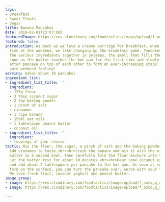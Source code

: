 ```yaml
---
tags:
- Breakfast
- Sweet Treats
- Vegan
title: Banana Pancakes
date: 2019-02-01T23:07:00Z
featuredImage: https://res.cloudinary.com/foodtactics/image/upload/f_auto,q_auto,w_auto,dpr_auto,c_scale/v1576850923/vegan-banana-pancakes_nouf9w.jpg
featured: false
introduction: As much as we love a creamy porridge for breakfast, when we have more
  time at the weekend, we like changing up the breakfast game. Pancakes! Stirring
  the various ingredients together in pyjamas, the smell that fills the kitchen as
  soon as the batter touches the hot pan for the first time and slowly layering pancake
  after pancake on top of each other to form an ever-increasing stack. This is the
  pure weekend feeling!
serving: makes about 10 pancakes
ingredient_list:
- ingredient_list_title: ''
  ingredient:
  - 125g flour
  - 3 tbsp coconut sugar
  - 2 tsp baking powder
  - 1 pinch of salt
  - cinnamon
  - 1 ripe banana
  - 150ml oat milk
  - 1 tablespoon peanut butter
  - coconut oil
- ingredient_list_title: ''
  ingredient:
  - toppings of your choice
tactic: Mix the flour, the sugar, a pinch of salt and the baking powder in a bowl.
  Add cinnamon to taste.<br><br>Crush the banana and mix it with the milk and peanut
  butter in a second bowl. Then carefully fold the flour mixture into the banana mixture.
  Let the batter rest for about 10 minutes.<br><br>Heat some coconut oil in a pan
  and add about 2 tablespoons per pancake to the hot pan. As soon as small bubbles
  form on the surface, you can turn the pancake over. Serve with your favourite toppings.
  We love fresh fruit, coconut yoghurt and peanut butter.
image_group:
- image: https://res.cloudinary.com/foodtactics/image/upload/f_auto,q_auto,w_auto,dpr_auto,c_scale/v1576851056/vegan-banana-pancakes-002_f1xcwp.jpg
- image: https://res.cloudinary.com/foodtactics/image/upload/f_auto,q_auto,w_auto,dpr_auto,c_scale/v1576851086/vegan-banana-pancakes-003_ftozde.jpg

---
```

